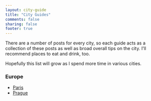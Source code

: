 ```yaml
---
layout: city-guide
title: "City Guides"
comments: false
sharing: false
footer: true
---
```


There are a number of posts for every city, so each guide acts as a collection of these posts as well as broad overall tips on the city. I'll recommend places to eat and drink, too.

Hopefully this list will grow as I spend more time in various cities.

### Europe 

- [Paris](city-guides/europe/paris)
- [Prague](city-guides/europe/prague)

<!-- [London]()
[Cambridge]()


[Berlin]()

### North America
[San Francisco]() -->
